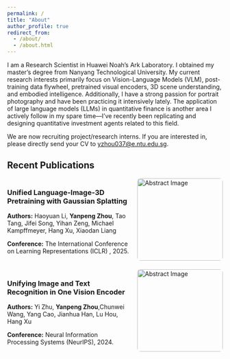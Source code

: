 ```yaml
---
permalink: /
title: "About"
author_profile: true
redirect_from: 
  - /about/
  - /about.html
---
```


I am a Research Scientist in Huawei Noah’s Ark Laboratory. I obtained my master’s degree from Nanyang Technological University. My current research interests primarily focus on Vision-Language Models (VLM), post-training data flywheel, pretrained visual encoders, 3D scene understanding, and embodied intelligence. Additionally, I have a strong passion for portrait photography and have been practicing it intensively lately. The application of large language models (LLMs) in quantitative finance is another area I actively follow in my spare time—I’ve recently been replicating and designing quantitative investment agents related to this field.

We are now recruiting project/research interns. If you are interested in, please directly send your CV to yzhou037@e.ntu.edu.sg.

## Recent Publications

<style>
  .publication {
    display: flex;
    margin-bottom: 20px;
  }
  .publication .info {
    flex: 1;
    margin-right: 15px;
  }
  .publication .image {
    width: 200px;
    height: auto;
  }
  .publication img {
    width: 100%;
    height: auto;
    border-radius: 8px;
  }
</style>

<div class="publication">
  <div class="info">
    <h3>Unified Language-Image-3D Pretraining with Gaussian Splatting</h3>
    <p><strong>Authors:</strong> Haoyuan Li, <strong>Yanpeng Zhou</strong>, Tao Tang, Jifei Song, Yihan Zeng, Michael Kampffmeyer, Hang Xu, Xiaodan Liang</p>
    <p><strong>Conference:</strong> The International Conference on Learning Representations (ICLR) , 2025.</p>
  </div>
  <div class="image">
    <img src="http://happychow1.github.io/images/unigs.png" alt="Abstract Image">
  </div>
</div>

<div class="publication">
  <div class="info">
    <h3>Unifying Image and Text Recognition in One Vision Encoder</h3>
    <p><strong>Authors:</strong>  Yi Zhu, <strong>Yanpeng Zhou</strong>,Chunwei Wang, Yang Cao, Jianhua Han, Lu Hou, Hang Xu</p>
    <p><strong>Conference:</strong> Neural Information Processing Systems (NeurIPS), 2024.</p>
  </div>
  <div class="image">
    <img src="http://happychow1.github.io/images/unit.png" alt="Abstract Image">
  </div>
</div>

